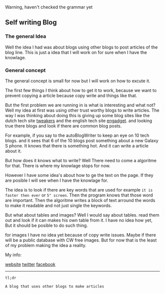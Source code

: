 Warning, haven't checked the grammar yet

## Self writing Blog ##

### The general Idea ###

Well  the idea I had was about blogs using other blogs to post articles of the blog line. This is just a idea that I will work on for sure when I have the knowlage.

### General concept ###

The general concept is small for now but I will work on how to excute it.

The first few things I think about how to get it to work, because we want to prevent copying a article because copy write and things like that.

But the first problem we are running in is what is interesting and what not? Well my idea at first was using other trust worthy blogs to write articles. The way I was thinking about doing this is giving up some blog sites like the dutch tech site [tweakers](www.tweakers.net) and the english tech site [engadget](www.engadget.com). and looking true there blogs and look if there are common blog posts.

For example, if you say to the autoBlogWriter to keep an eye on 10 tech blogs. and it sees that 6 of the 10 blogs post something about a new Galaxy S phone. It knows that there is something hot. And it can write a article about it.

But how does it knows what to write? Well There need to come a algoritme for that. There is where my knowlage stops for now.

However I have some idea's about how to ge the text on the page. If they are posible I will see when I have the knowlage for.

The idea is to look if there are key words that are used for example `it is faster then ever` or `5" screen`. Then the program knows that those word are important. Then the algoritme writes a block of text arround the words to make it readable and not just single the keywords.

But what about tables and images? Well I would say about tables. read them out and look if it can makes his own table from it. I have no idea how yet, But it should be posible to do such thing.

for images I have no idea yet because of copy write issues. Maybe if there will be a public database with CW free images. But for now that is the least of my problem making the idea a reality. 
 

My info:

[website](http://profoundnet.com)
[twitter](https://twitter.com/ProfoundGames)
[facebook](https://www.facebook.com/ProfoundGames)


---



`tl;dr`

`A blog that uses other blogs to make articles`

